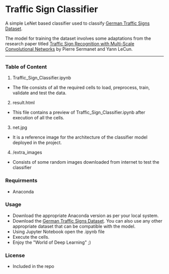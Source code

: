 # Traffic Sign Classifier

A simple LeNet based classifier used to classify [German Traffic Signs Dataset](http://benchmark.ini.rub.de/?section=gtsrb&subsection=dataset).

The model for training the dataset involves some adaptations from the research paper titled [Traffic Sign Recognition with Multi-Scale Convolutional Networks](http://yann.lecun.com/exdb/publis/pdf/sermanet-ijcnn-11.pdf) by Pierre Sermanet and Yann LeCun.

-- -
### Table of Content
1. Traffic_Sign_Classifier.ipynb
  - The file consists of all the required cells to load, preprocess, train, validate and test the data.

2. result.html
  - This file contains a preview of Traffic_Sign_Classifier.ipynb after execution of all the cells.
  
3. net.jpg
  - It is a reference image for the architecture of the classifier model deployed in the project.

4. /extra_images
 - Consists of some random images downloaded from internet to test the classifier
 
### Requirments
- Anaconda

### Usage
- Download the appropriate Anaconda version as per your local system.
- Download the [German Traffic Signs Dataset](http://benchmark.ini.rub.de/?section=gtsrb&subsection=dataset). You can also use any other appropriate dataset that can be compatible with the model.
- Using Jupyter Notebook open the .ipynb file
- Execute the cells.
- Enjoy the "World of Deep Learning" ;)

### License
- Included in the repo
